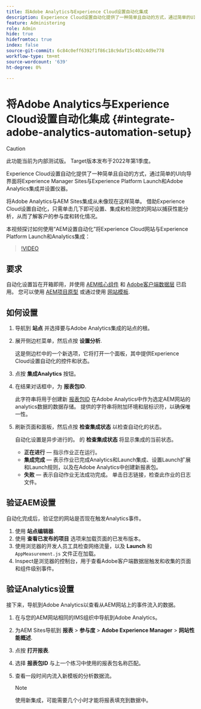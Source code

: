 ```yaml
---
title: 将Adobe Analytics与Experience Cloud设置自动化集成
description: Experience Cloud设置自动化提供了一种简单且自动的方式，通过简单的UI向导界面将Experience Manager Sites与Experience Platform Launch和Adobe Analytics集成并设置仪器。 了解如何在您自己的网站中使用自动设置。
feature: Administering
role: Admin
hide: true
hidefromtoc: true
index: false
source-git-commit: 6c84c0eff6392f1f86c18c9daf15c402c4d9e778
workflow-type: tm+mt
source-wordcount: '639'
ht-degree: 0%

---
```



# 将Adobe Analytics与Experience Cloud设置自动化集成 {#integrate-adobe-analytics-automation-setup}

>[!CAUTION]
>
> 此功能当前为内部测试版。 Target版本发布于2022年第1季度。

Experience Cloud设置自动化提供了一种简单且自动的方式，通过简单的UI向导界面将Experience Manager Sites与Experience Platform Launch和Adobe Analytics集成并设置仪器。

将Adobe Analytics与AEM Sites集成从未像现在这样简单。 借助Experience Cloud设置自动化，只需单击几下即可设置、集成和检测您的网站以捕获性能分析，从而了解客户的参与度和转化情况。

本视频探讨如何使用“AEM设置自动化”将Experience Cloud网站与Experience Platform Launch和Analytics集成：

>[!VIDEO](https://video.tv.adobe.com/v/339605/?quality=12)

## 要求

自动化设置旨在开箱即用，并使用 [AEM核心组件](https://experienceleague.adobe.com/docs/experience-manager-core-components/using/introduction.html?lang=zh-Hans) 和 [Adobe客户端数据层](https://experienceleague.adobe.com/docs/experience-manager-core-components/using/developing/data-layer/overview.html) 已启用。 您可以使用 [AEM项目原型](https://experienceleague.adobe.com/docs/experience-manager-core-components/using/developing/archetype/overview.html) 或通过使用 [网站模板](/help/journey-sites/quick-site/create-site.md).

## 如何设置

1. 导航到 **站点** 并选择要与Adobe Analytics集成的站点的根。
1. 展开侧边栏菜单，然后点按 **设置分析**.

   这是侧边栏中的一个新选项，它将打开一个面板，其中提供Experience Cloud设置自动化的控件和状态。
1. 点按 **集成Analytics** 按钮。
1. 在结果对话框中，为 **报表包ID**.

   此字符串将用于创建新 [报表包ID](https://experienceleague.adobe.com/docs/analytics/admin/manage-report-suites/new-report-suite/t-create-a-report-suite.html?lang=en) 在Adobe Analytics中作为选定AEM网站的analytics数据的数据存储。 提供的字符串将附加环境和层标识符，以确保唯一性。

1. 刷新页面和面板，然后点按 **检查集成状态** 以检查自动化的状态。

   自动化设置是异步进行的。 的 **检查集成状态** 将显示集成的当前状态。

   * **正在进行**  — 指示作业正在运行。
   * **集成完成**  — 表示作业已完成Analytics和Launch集成、设置Launch扩展和Launch规则，以及在Adobe Analytics中创建新报表包。
   * **失败**  — 表示自动作业无法成功完成。 单击日志链接，检查此作业的日志文件。

## 验证AEM设置

自动化完成后，验证您的网站是否现在触发Analytics事件。

1. 使用 **站点编辑器**.
1. 使用 **查看已发布的项目** 选项来加载页面的已发布版本。
1. 使用浏览器的开发人员工具检查网络流量，以及 **Launch** 和 `AppMeasurement.js` 文件正在加载。
1. Inspect是浏览器的控制台，用于查看Adobe客户端数据层触发和收集的页面和组件级别事件。

## 验证Analytics设置

接下来，导航到Adobe Analytics以查看从AEM网站上的事件流入的数据。

1. 在与您的AEM网站相同的IMS组织中导航到Adobe Analytics。
1. 为AEM Sites导航到 **报表** > **参与度** > **Adobe Experience Manager** > **网站性能概述**.
1. 点按 **打开报表**.
1. 选择 **报表包ID** 与上一个练习中使用的报表包名称匹配。
1. 查看一段时间内流入新模板的分析数据流。

   >[!NOTE]
   >
   > 使用新集成，可能需要几个小时才能将报表填充到数据中。
